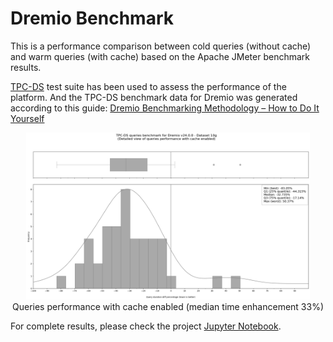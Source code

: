 # Dremio Benchmark

This is a performance comparison between cold queries (without cache) and warm queries (with cache)
based on the Apache JMeter benchmark results.

[TPC-DS](https://www.tpc.org/tpcds/)  test suite has been used
to assess the performance of the platform. And the TPC-DS benchmark data
for Dremio was generated according to this guide:
[Dremio Benchmarking Methodology – How to Do It Yourself](https://www.dremio.com/blog/dremio-benchmarking-methodology/)

<p align="center">
  <img src="queries-performance-with-cache-enabled.png" width="90%">
  <br/>
  Queries performance with cache enabled (median time enhancement 33%)
</p>

For complete results, please check the project [Jupyter Notebook](dremio_v24_0_0_tpc_ds_benchmark.ipynb).
